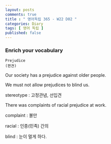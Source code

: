 ```yaml
---
layout: posts
comments: true
title : " 영어독립 365 - W22 D02 "
categories: Diary
tags: [ 영어 독립 ]
published: false
---
```


### Enrich your vocabulary

```
Prejudice
(편견)
```

Our society has a prejudice against older people.

We must not allow prejudices to blind us.

stereotype
 : 고정관념, 선입견

There was complaints of racial prejudice at work.

complaint
 : 불만

racial
 : 인종(민족) 간의

blind 
 : 눈이 멀게 하다.